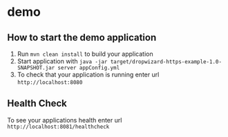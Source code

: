 # demo

How to start the demo application
---

1. Run `mvn clean install` to build your application
1. Start application with `java -jar target/dropwizard-https-example-1.0-SNAPSHOT.jar server appConfig.yml`
1. To check that your application is running enter url `http://localhost:8080`

Health Check
---

To see your applications health enter url `http://localhost:8081/healthcheck`
